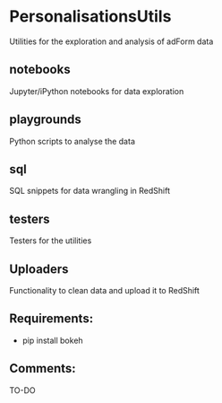 # PersonalisationsUtils
Utilities for the exploration and analysis of adForm data

## notebooks
Jupyter/iPython notebooks for data exploration

## playgrounds
Python scripts to analyse the data

## sql
SQL snippets for data wrangling in RedShift

## testers
Testers for the utilities

## Uploaders
Functionality to clean data and upload it to RedShift



Requirements:
-------
* pip install bokeh



Comments:
-------
TO-DO


